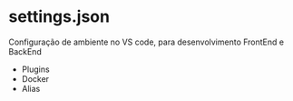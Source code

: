 # settings.json

Configuração de ambiente no VS code, para desenvolvimento FrontEnd e BackEnd

- Plugins
- Docker
- Alias
